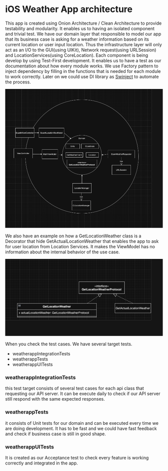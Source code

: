 #  iOS Weather App architecture

This app is created using Onion Architecture / Clean Architecture to provide testability and modularity. It enables us to having an isolated component and trivial test.
We have our domain layer that responsible to model our app that its business case is asking for a weather information based on its current location or user input location.
Thus the infrastructure layer will only act as an I/O to the GUI(using UIKit), Network request(using URLSession) and LocationServices(using CoreLocation).
Each component is being develop by using Test-First development. It enables us to have a test as our documentation about how every module works.
We use Factory pattern to inject dependency by filling in the functions that is needed for each module to work correctly. Later on we could use DI library as [Swinject](https://github.com/Swinject/Swinject) to automate the process.

![architecture](onion_arch.png)

We also have an example on how a GetLocationWeather class is a Decorator that hide GetActualLocationWeather that enables the app to ask for user location from Location Services.
It makes the ViewModel has no information about the internal behavior of the use case.

![decorator](decorator.png)

When you check the test cases. We have several target tests.
- weatherappIntegrationTests
- weatherappTests
- weatherappUITests

### weatherappIntegrationTests
this test target consists of several test cases for each api class that requesting our API server. It can be execute daily to check if our API server still respond with the same expected responses.

### weatherappTests
it consists of Unit tests for our domain and can be executed every time we are doing development. It has to be fast and we could have fast feedback and check if business case is still in good shape.

### weatherappUITests
It is created as our Acceptance test to check every feature is working correctly and integrated in the app. 
